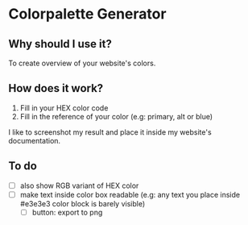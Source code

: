 # Colorpalette Generator
## Why should I use it?
To create overview of your website's colors.

## How does it work?
1. Fill in your HEX color code
2. Fill in the reference of your color (e.g: primary, alt or blue)

I like to screenshot my result and place it inside my website's documentation.

## To do
- [ ] also show RGB variant of HEX color
- [ ] make text inside color box readable (e.g: any text you place inside #e3e3e3 color block is barely visible)
    - [ ] button: export to png
